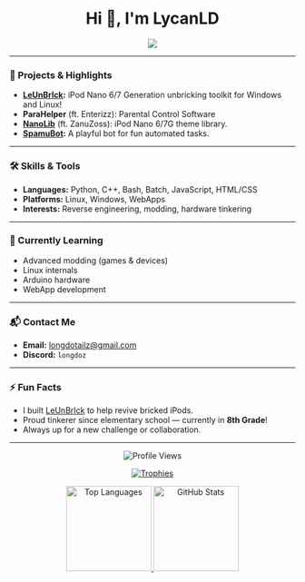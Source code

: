 <h1 align="center">Hi 👋, I'm LycanLD</h1>

<p align="center">
  <img src="https://readme-typing-svg.herokuapp.com?font=Fira+Code&size=19&pause=1000&color=F7AE2B&width=460&lines=Heya%2C+I+am+LycanLD.+%F0%9F%91%8B;Reverse+Engineer+%7C+Maker+%7C+Code+Tinkerer;Always+learning+something+new!;Linux+is+superior+🐧">
</p>

---

### 🚀 Projects & Highlights

- **[LeUnBrIck](https://lycanld.github.io/LeUnBrIck/):** iPod Nano 6/7 Generation unbricking toolkit for Windows and Linux!
- **ParaHelper** (ft. Enterizz): Parental Control Software
- **[NanoLib](https://nanolib.net)** (ft. ZanuZoss): iPod Nano 6/7G theme library.
- **[SpamuBot](https://github.com/LycanLD/SpamuBot):** A playful bot for fun automated tasks.

---

### 🛠️ Skills & Tools

- **Languages:** Python, C++, Bash, Batch, JavaScript, HTML/CSS
- **Platforms:** Linux, Windows, WebApps
- **Interests:** Reverse engineering, modding, hardware tinkering

---

### 🌱 Currently Learning

- Advanced modding (games & devices)
- Linux internals
- Arduino hardware
- WebApp development

---

### 📬 Contact Me

- **Email:** [longdotailz@gmail.com](mailto:longdotailz@gmail.com)
- **Discord:** `longdoz`
<!-- Add more socials if you want! -->

---

### ⚡ Fun Facts

- I built [LeUnBrIck](https://lycanld.github.io/LeUnBrIck/) to help revive bricked iPods.
- Proud tinkerer since elementary school — currently in **8th Grade**!
- Always up for a new challenge or collaboration.

---

<p align="center">
  <img src="https://komarev.com/ghpvc/?username=lycanld&label=Profile+Views&color=blue" alt="Profile Views">
</p>

<p align="center">
  <a href="https://github.com/ryo-ma/github-profile-trophy">
    <img src="https://github-profile-trophy.vercel.app/?username=lycanld&theme=radical" alt="Trophies">
  </a>
</p>

<p align="center">
  <a href="https://github.com/anuraghazra/github-readme-stats">
    <img height="150" src="https://github-readme-stats.vercel.app/api/top-langs/?username=lycanld&layout=compact&theme=radical" alt="Top Languages">
  </a>
  <a href="https://github.com/anuraghazra/github-readme-stats">
    <img height="150" src="https://github-readme-stats.vercel.app/api?username=lycanld&show_icons=true&theme=radical" alt="GitHub Stats">
  </a>
</p>
